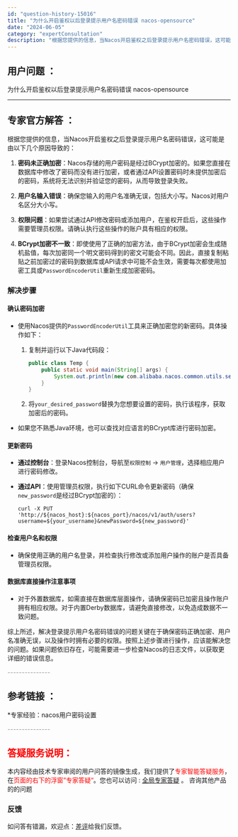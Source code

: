 ```yaml
---
id: "question-history-15016"
title: "为什么开启鉴权以后登录提示用户名密码错误 nacos-opensource"
date: "2024-06-05"
category: "expertConsultation"
description: "根据您提供的信息，当Nacos开启鉴权之后登录提示用户名密码错误，这可能是由以下几个原因导致的：1. **密码未正确加密**：Nacos存储的用户密码是经过BCrypt加密的。如果您直接在数据库中修改了密码而没有进行加密，或者通过API设置密码时未提供加密后的密码，系统将无法识别并验证您的密码，从而"
---
```


## 用户问题 ： 
 为什么开启鉴权以后登录提示用户名密码错误 nacos-opensource 

---------------
## 专家官方解答 ：

根据您提供的信息，当Nacos开启鉴权之后登录提示用户名密码错误，这可能是由以下几个原因导致的：

1. **密码未正确加密**：Nacos存储的用户密码是经过BCrypt加密的。如果您直接在数据库中修改了密码而没有进行加密，或者通过API设置密码时未提供加密后的密码，系统将无法识别并验证您的密码，从而导致登录失败。

2. **用户名输入错误**：确保您输入的用户名准确无误，包括大小写。Nacos对用户名区分大小写。

3. **权限问题**：如果尝试通过API修改密码或添加用户，在鉴权开启后，这些操作需要管理员权限。请确认执行这些操作的账户具有相应的权限。

4. **BCrypt加密不一致**：即使使用了正确的加密方法，由于BCrypt加密会生成随机盐值，每次加密同一个明文密码得到的密文可能会不同。因此，直接复制粘贴之前加密过的密码到数据库或API请求中可能不会生效，需要每次都使用加密工具或`PasswordEncoderUtil`重新生成加密密码。

### 解决步骤

#### 确认密码加密

- 使用Nacos提供的`PasswordEncoderUtil`工具来正确加密您的新密码。具体操作如下：
  1. 复制并运行以下Java代码段：
     ```java
     public class Temp {
         public static void main(String[] args) {
             System.out.println(new com.alibaba.nacos.common.utils.security.BCryptPasswordEncoder().encode("your_desired_password"));
         }
     }
     ```
  2. 将`your_desired_password`替换为您想要设置的密码，执行该程序，获取加密后的密码。
  
- 如果您不熟悉Java环境，也可以查找对应语言的BCrypt库进行密码加密。

#### 更新密码

- **通过控制台**：登录Nacos控制台，导航至`权限控制` -> `用户管理`，选择相应用户进行密码修改。
  
- **通过API**：使用管理员权限，执行如下CURL命令更新密码（确保`new_password`是经过BCrypt加密的）：
  ```shell
  curl -X PUT 'http://${nacos_host}:${nacos_port}/nacos/v1/auth/users?username=${your_username}&newPassword=${new_password}'
  ```

#### 检查用户名和权限

- 确保使用正确的用户名登录，并检查执行修改或添加用户操作的账户是否具备管理员权限。

#### 数据库直接操作注意事项

- 对于外置数据库，如需直接在数据库层面操作，请确保密码已加密且操作账户拥有相应权限。对于内置Derby数据库，请避免直接修改，以免造成数据不一致问题。

综上所述，解决登录提示用户名密码错误的问题关键在于确保密码正确加密、用户名准确无误，以及操作时拥有必要的权限。按照上述步骤进行操作，应该能解决您的问题。如果问题依旧存在，可能需要进一步检查Nacos的日志文件，以获取更详细的错误信息。


<font color="#949494">---------------</font> 


## 参考链接 ：

*专家经验：nacos用户密码设置 


 <font color="#949494">---------------</font> 
 


## <font color="#FF0000">答疑服务说明：</font> 

本内容经由技术专家审阅的用户问答的镜像生成，我们提供了<font color="#FF0000">专家智能答疑服务</font>，在<font color="#FF0000">页面的右下的浮窗”专家答疑“</font>。您也可以访问 : [全局专家答疑](https://answer.opensource.alibaba.com/docs/intro) 。 咨询其他产品的的问题

### 反馈
如问答有错漏，欢迎点：[差评](https://ai.nacos.io/user/feedbackByEnhancerGradePOJOID?enhancerGradePOJOId=15069)给我们反馈。
